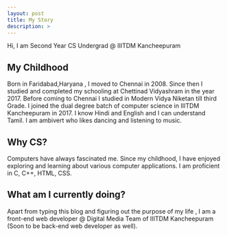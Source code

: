 ```yaml
---
layout: post
title: My Story
description: >
---
```

Hi, I am Second Year CS Undergrad @ IIITDM Kancheepuram

## My Childhood

Born in Faridabad,Haryana , I moved to Chennai in 2008. Since then I studied and completed my schooling at Chettinad Vidyashram in the year 2017. Before coming to Chennai I studied in Modern Vidya Niketan till third Grade. I joined the dual degree batch of computer science in IIITDM Kancheepuram in 2017. 
I know Hindi and English and I can understand Tamil.
I am ambivert who likes dancing and listening to music.

## Why CS?

Computers have always fascinated me. Since my childhood, I have enjoyed exploring and learning about various computer applications.
I am proficient in C, C++, HTML, CSS.

## What am I currently doing?

Apart from typing this blog and figuring out the purpose of my life , I am a front-end web developer @ Digital Media Team of IIITDM Kancheepuram (Soon to be back-end web developer as well).




